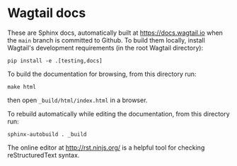 # Wagtail docs

These are Sphinx docs, automatically built at https://docs.wagtail.io when the `main` branch is committed to Github. To build them locally, install Wagtail's development requirements (in the root Wagtail directory):

    pip install -e .[testing,docs]

To build the documentation for browsing, from this directory run: 

    make html 

then open ``_build/html/index.html`` in a browser.

To rebuild automatically while editing the documentation, from this directory run:

    sphinx-autobuild . _build

The online editor at http://rst.ninjs.org/ is a helpful tool for checking reStructuredText syntax.
